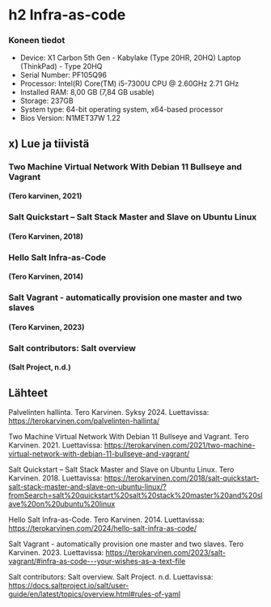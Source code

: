 # h2 Infra-as-code

### Koneen tiedot
- Device: X1 Carbon 5th Gen - Kabylake (Type 20HR, 20HQ) Laptop (ThinkPad) - Type 20HQ
- Serial Number: PF105Q96
- Processor:	Intel(R) Core(TM) i5-7300U CPU @ 2.60GHz   2.71 GHz
- Installed RAM:	8,00 GB (7,84 GB usable)
- Storage: 237GB
- System type:	64-bit operating system, x64-based processor
- Bios Version: N1MET37W 1.22

## x) Lue ja tiivistä

### Two Machine Virtual Network With Debian 11 Bullseye and Vagrant
#### (Tero karvinen, 2021)

### Salt Quickstart – Salt Stack Master and Slave on Ubuntu Linux
#### (Tero Karvinen, 2018)

### Hello Salt Infra-as-Code
#### (Tero Karvinen, 2014)

### Salt Vagrant - automatically provision one master and two slaves
#### (Tero Karvinen, 2023)

### Salt contributors: Salt overview
#### (Salt Project, n.d.)



## Lähteet

Palvelinten hallinta. Tero Karvinen. Syksy 2024. Luettavissa: https://terokarvinen.com/palvelinten-hallinta/

Two Machine Virtual Network With Debian 11 Bullseye and Vagrant. Tero Karvinen. 2021. Luettavissa: https://terokarvinen.com/2021/two-machine-virtual-network-with-debian-11-bullseye-and-vagrant/

Salt Quickstart – Salt Stack Master and Slave on Ubuntu Linux. Tero Karvinen. 2018. Luettavissa: https://terokarvinen.com/2018/salt-quickstart-salt-stack-master-and-slave-on-ubuntu-linux/?fromSearch=salt%20quickstart%20salt%20stack%20master%20and%20slave%20on%20ubuntu%20linux

Hello Salt Infra-as-Code. Tero Karvinen. 2014. Luettavissa: https://terokarvinen.com/2024/hello-salt-infra-as-code/

Salt Vagrant - automatically provision one master and two slaves. Tero Karvinen. 2023. Luettavissa: https://terokarvinen.com/2023/salt-vagrant/#infra-as-code---your-wishes-as-a-text-file

Salt contributors: Salt overview. Salt Project. n.d. Luettavissa: https://docs.saltproject.io/salt/user-guide/en/latest/topics/overview.html#rules-of-yaml
